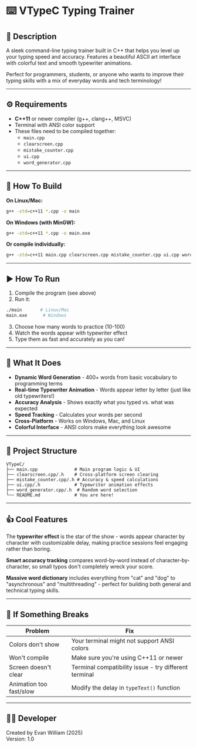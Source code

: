 # ⌨️ VTypeC Typing Trainer

## 📜 Description

A sleek command-line typing trainer built in C++ that helps you level up your typing speed and accuracy. Features a beautiful ASCII art interface with colorful text and smooth typewriter animations.

Perfect for programmers, students, or anyone who wants to improve their typing skills with a mix of everyday words and tech terminology!

---

## ⚙️ Requirements

- **C++11** or newer compiler (g++, clang++, MSVC)
- Terminal with ANSI color support
- These files need to be compiled together:
  - `main.cpp`
  - `clearscreen.cpp` 
  - `mistake_counter.cpp`
  - `ui.cpp`
  - `word_generator.cpp`

---

## 🔨 How To Build

**On Linux/Mac:**
```bash
g++ -std=c++11 *.cpp -o main
```

**On Windows (with MinGW):**
```bash
g++ -std=c++11 *.cpp -o main.exe
```

**Or compile individually:**
```bash
g++ -std=c++11 main.cpp clearscreen.cpp mistake_counter.cpp ui.cpp word_generator.cpp -o main
```

---

## ▶️ How To Run

1. Compile the program (see above)
2. Run it:
```bash
./main       # Linux/Mac
main.exe      # Windows
```
3. Choose how many words to practice (10-100)
4. Watch the words appear with typewriter effect
5. Type them as fast and accurately as you can!

---

## 🎯 What It Does

- **Dynamic Word Generation** - 400+ words from basic vocabulary to programming terms
- **Real-time Typewriter Animation** - Words appear letter by letter (just like old typewriters!)
- **Accuracy Analysis** - Shows exactly what you typed vs. what was expected
- **Speed Tracking** - Calculates your words per second
- **Cross-Platform** - Works on Windows, Mac, and Linux
- **Colorful Interface** - ANSI colors make everything look awesome

---

## 🧰 Project Structure

```
VTypeC/
├── main.cpp              # Main program logic & UI
├── clearscreen.cpp/.h    # Cross-platform screen clearing
├── mistake_counter.cpp/.h # Accuracy & speed calculations  
├── ui.cpp/.h             # Typewriter animation effects
├── word_generator.cpp/.h  # Random word selection
└── README.md             # You are here!
```

---

## 👍 Cool Features

The **typewriter effect** is the star of the show - words appear character by character with customizable delay, making practice sessions feel engaging rather than boring.

**Smart accuracy tracking** compares word-by-word instead of character-by-character, so small typos don't completely wreck your score.

**Massive word dictionary** includes everything from "cat" and "dog" to "asynchronous" and "multithreading" - perfect for building both general and technical typing skills.

---

## 🧰 If Something Breaks

| Problem | Fix |
|---------|-----|
| Colors don't show | Your terminal might not support ANSI colors |
| Won't compile | Make sure you're using C++11 or newer |
| Screen doesn't clear | Terminal compatibility issue - try different terminal |
| Animation too fast/slow | Modify the delay in `typeText()` function |

---

## 👨‍💻 Developer  
Created by Evan William (2025)  
Version: 1.0
